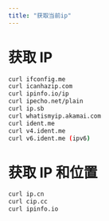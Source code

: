 ```yaml
---
title: "获取当前ip"
---
```



# 获取 IP

```bash
curl ifconfig.me
curl icanhazip.com
curl ipinfo.io/ip
curl ipecho.net/plain
curl ip.sb
curl whatismyip.akamai.com
curl ident.me
curl v4.ident.me
curl v6.ident.me (ipv6)
```

# 获取 IP 和位置

```bash
curl ip.cn
curl cip.cc
curl ipinfo.io
```
